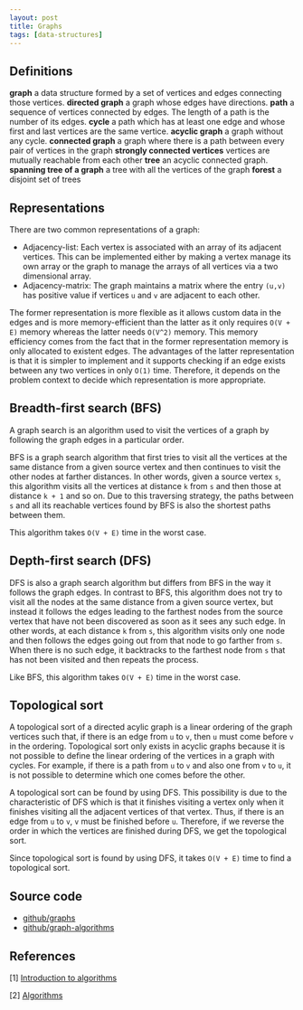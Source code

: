 ```yaml
---
layout: post
title: Graphs
tags: [data-structures]
---
```


## Definitions

__graph__ a data structure formed by a set of vertices and edges connecting those vertices.
__directed graph__ a graph whose edges have directions.
__path__ a sequence of vertices connected by edges. The length of a path is the number of its edges. 
__cycle__ a path which has at least one edge and whose first and last vertices are the same vertice.
__acyclic graph__ a graph without any cycle.
__connected graph__ a graph where there is a path between every pair of vertices in the graph
__strongly connected vertices__ vertices are mutually reachable from each other
__tree__ an acyclic connected graph.
__spanning tree of a graph__ a tree with all the vertices of the graph
__forest__ a disjoint set of trees

<!--break-->

## Representations

There are two common representations of a graph:

- Adjacency-list: Each vertex is associated with an array of its adjacent vertices. This can be implemented either by making a vertex manage its own array or the graph to manage the arrays of all vertices via a two dimensional array.
- Adjacency-matrix: The graph maintains a matrix where the entry `(u,v)` has positive value if vertices `u` and `v` are adjacent to each other.

The former representation is more flexible as it allows custom data in the edges and is more memory-efficient than the latter as it only requires `O(V + E)` memory whereas the latter needs `O(V^2)` memory. This memory efficiency comes from the fact that in the former representation memory is only allocated to existent edges. The advantages of the latter representation is that it is simpler to implement and it supports checking if an edge exists between any two vertices in only `O(1)` time. Therefore, it depends on the problem context to decide which representation is more appropriate.

## Breadth-first search (BFS)

A graph search is an algorithm used to visit the vertices of a graph by following the graph edges in a particular order.

BFS is a graph search algorithm that first tries to visit all the vertices at the same distance from a given source vertex and then continues to visit the other nodes at farther distances. In other words, given a source vertex `s`, this algorithm visits all the vertices at distance `k` from `s` and then those at distance `k + 1` and so on. Due to this traversing strategy, the paths between `s` and all its reachable vertices found by BFS is also the shortest paths between them.

This algorithm takes `O(V + E)` time in the worst case.

## Depth-first search (DFS)

DFS is also a graph search algorithm but differs from BFS in the way it follows the graph edges. In contrast to BFS, this algorithm does not try to visit all the nodes at the same distance from a given source vertex, but instead it follows the edges leading to the farthest nodes from the source vertex that have not been discovered as soon as it sees any such edge. In other words, at each distance `k` from `s`, this algorithm visits only one node and then follows the edges going out from that node to go farther from `s`. When there is no such edge, it backtracks to the farthest node from `s` that has not been visited and then repeats the process.

Like BFS, this algorithm takes `O(V + E)` time in the worst case.

## Topological sort

A topological sort of a directed acylic graph is a linear ordering of the graph vertices such that, if there is an edge from `u` to `v`, then `u` must come before `v` in the ordering. Topological sort only exists in acyclic graphs because it is not possible to define the linear ordering of the vertices in a graph with cycles. For example, if there is a path from `u` to `v` and also one from `v` to `u`, it is not possible to determine which one comes before the other.

A topological sort can be found by using DFS. This possibility is due to the characteristic of DFS which is that it finishes visiting a vertex only when it finishes visiting all the adjacent vertices of that vertex. Thus, if there is an edge from `u` to `v`, `v` must be finished before `u`. Therefore, if we reverse the order in which the vertices are finished during DFS, we get the topological sort.

Since topological sort is found by using DFS, it takes `O(V + E)` time to find a topological sort.

## Source code

- [github/graphs](https://github.com/khanhpdt/datastructures-algorithms/tree/master/data-structures/src/main/java/vn/khanhpdt/playgrounds/datastructures/graphs)
- [github/graph-algorithms](https://github.com/khanhpdt/datastructures-algorithms/tree/master/algorithms/src/main/java/vn/khanhpdt/playgrounds/algorithms/graphs)

## References

[1] [Introduction to algorithms](http://www.amazon.com/Introduction-Algorithms-3rd-MIT-Press/dp/0262033844/ref=sr_1_1?s=books&ie=UTF8&qid=1461439930&sr=1-1&keywords=introduction+to+algorithms)

[2] [Algorithms](http://www.amazon.com/Algorithms-4th-Robert-Sedgewick/dp/032157351X/ref=sr_1_2?ie=UTF8&qid=1461440135&sr=8-2&keywords=algorithms)
